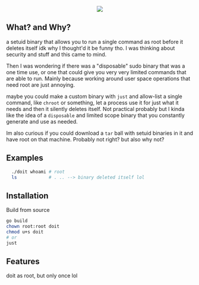 <p></p>
<p align="center">
  <img src="doit once.png" />
</p>

## What? and Why?
a setuid binary that allows you to run a single command as root before it deletes itself
idk why I thought'd it be funny tho. I was thinking about security and stuff and this
came to mind.

Then I was wondering if there was a "disposable" sudo binary that was a one time use, or
one that could give you very very limited commands that are able to run. Mainly because
working around user space operations that need root are just annoying.

maybe you could make a custom binary with `just` and allow-list a single command, like
`chroot` or something, let a process use it for just what it needs and then it silently
deletes itself. Not practical probably but I kinda like the idea of a `disposable` and
limited scope binary that you constantly generate and use as needed.

Im also curious if you could download a `tar` ball with setuid binaries in it and have
root on that machine. Probably not right? but also why not? 

## Examples
```bash
  ./doit whoami # root
  ls            # . .. --> binary deleted itself lol
```

## Installation
Build from source
```bash
go build
chown root:root doit
chmod u+s doit
# or
just
```

## Features
doit as root, but only once lol

